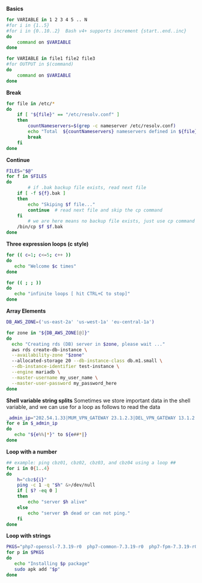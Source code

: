 **Basics**
```bash
for VARIABLE in 1 2 3 4 5 .. N
#for i in {1..5}
#for i in {0..10..2}  Bash v4+ supports increment {start..end..inc}
do
	command on $VARIABLE
done

for VARIABLE in file1 file2 file3
#for OUTPUT in $(command)
do
	command on $VARIABLE
done
```

**Break**
```bash
for file in /etc/*
do
	if [ "${file}" == "/etc/resolv.conf" ]
	then
		countNameservers=$(grep -c nameserver /etc/resolv.conf)
		echo "Total  ${countNameservers} nameservers defined in ${file}"
		break
	fi
done
```

**Continue**
```bash
FILES="$@"
for f in $FILES
do
        # if .bak backup file exists, read next file
	if [ -f ${f}.bak ]
	then
		echo "Skiping $f file..."
		continue  # read next file and skip the cp command
	fi
        # we are here means no backup file exists, just use cp command to copy file
	/bin/cp $f $f.bak
done
```

**Three expression loops (c style)**
```bash
for (( c=1; c<=5; c++ ))
do  
   echo "Welcome $c times"
done

for (( ; ; ))
do
   echo "infinite loops [ hit CTRL+C to stop]"
done
```

**Array Elements**
```bash
DB_AWS_ZONE=('us-east-2a' 'us-west-1a' 'eu-central-1a')

for zone in "${DB_AWS_ZONE[@]}"
do
  echo "Creating rds (DB) server in $zone, please wait ..."
  aws rds create-db-instance \
  --availability-zone "$zone"
  --allocated-storage 20 --db-instance-class db.m1.small \
  --db-instance-identifier test-instance \
  --engine mariadb \
  --master-username my_user_name \
  --master-user-password my_password_here
done
```

**Shell variable string splits**
Sometimes we store important data in the shell variable, and we can use for a loop as follows to read the data
```bash
_admin_ip="202.54.1.33|MUM_VPN_GATEWAY 23.1.2.3|DEL_VPN_GATEWAY 13.1.2.3|SG_VPN_GATEWAY"
for e in $_admin_ip
do
   echo "${e%%|*}" to ${e##*|}
done
```

**Loop with a number**
```bash
## example: ping cbz01, cbz02, cbz03, and cbz04 using a loop ##
for i in 0{1..4}
do
    h="cbz${i}"
    ping -c 1 -q "$h" &>/dev/null
    if [ $? -eq 0 ]
    then
        echo "server $h alive"
    else
        echo "server $h dead or can not ping."
    fi
done
```

**Loop with strings**
```bash
PKGS="php7-openssl-7.3.19-r0  php7-common-7.3.19-r0  php7-fpm-7.3.19-r0  php7-opcache-7.3.19-r0 php7-7.3.19-r0"
for p in $PKGS
do
   echo "Installing $p package"
   sudo apk add "$p"
done
```
